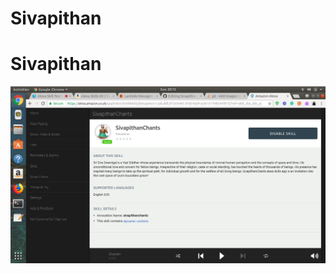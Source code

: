 # Sivapithan
# Sivapithan
![alt text](https://github.com/Trineathran/Sivapithan/blob/master/AlexaSkills-SivapithanChants.png)
